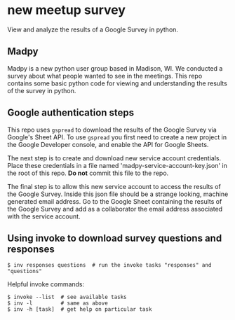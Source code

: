 # new meetup survey

View and analyze the results of a Google Survey in python.

## Madpy

Madpy is a new python user group based in Madison, WI. We conducted a survey about what people wanted to see in the meetings. This repo contains some basic python code for viewing and understanding the results of the survey in python.

## Google authentication steps

This repo uses `gspread` to download the results of the Google Survey via Google's Sheet API. To use `gspread` you first need to create a new project in the Google Developer console, and enable the API for Google Sheets.

The next step is to create and download new service account credentials. Place these credentials in a file named 'madpy-service-account-key.json' in the root of this repo. **Do not** commit this file to the repo.

The final step is to allow this new service account to access the results of the Google Survey. Inside this json file should be a strange looking, machine generated email address. Go to the Google Sheet containing the results of the Google Survey and add as a collaborator the email address associated with the service account.

## Using invoke to download survey questions and responses

    $ inv responses questions  # run the invoke tasks "responses" and "questions"

Helpful invoke commands:

    $ invoke --list  # see available tasks
    $ inv -l         # same as above
    $ inv -h [task]  # get help on particular task

